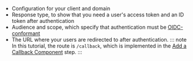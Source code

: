 * Configuration for your client and domain
* Response type, to show that you need a user's access token and an ID token after authentication
* Audience and scope, which specify that authentication must be [OIDC-conformant](https://auth0.com/docs/api-auth/tutorials/adoption)
* The URL where your users are redirected to after authentication.
::: note
In this tutorial, the route is `/callback`, which is implemented in the [Add a Callback Component](#add-a-callback-component) step. 
:::